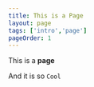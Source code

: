 ```yaml
---
title: This is a Page
layout: page
tags: ['intro','page']
pageOrder: 1
---
```

This is a **page** 

And it is so `Cool`